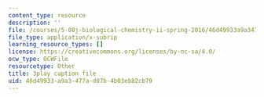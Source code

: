 ```yaml
---
content_type: resource
description: ''
file: /courses/5-08j-biological-chemistry-ii-spring-2016/46d49933a9a3477ad07b4b03eb82cb79_Rcd-NZwoi4.srt
file_type: application/x-subrip
learning_resource_types: []
license: https://creativecommons.org/licenses/by-nc-sa/4.0/
ocw_type: OCWFile
resourcetype: Other
title: 3play caption file
uid: 46d49933-a9a3-477a-d07b-4b03eb82cb79
---
```

